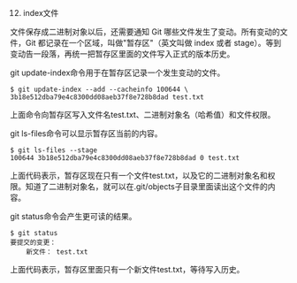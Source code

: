 12. index文件

文件保存成二进制对象以后，还需要通知 Git 哪些文件发生了变动。所有变动的文件，Git 都记录在一个区域，叫做"暂存区"（英文叫做 index 或者 stage）。等到变动告一段落，再统一把暂存区里面的文件写入正式的版本历史。

git update-index命令用于在暂存区记录一个发生变动的文件。

```text
$ git update-index --add --cacheinfo 100644 \
3b18e512dba79e4c8300dd08aeb37f8e728b8dad test.txt
```

上面命令向暂存区写入文件名test.txt、二进制对象名（哈希值）和文件权限。

git ls-files命令可以显示暂存区当前的内容。

```text
$ git ls-files --stage
100644 3b18e512dba79e4c8300dd08aeb37f8e728b8dad 0 test.txt
```

上面代码表示，暂存区现在只有一个文件test.txt，以及它的二进制对象名和权限。知道了二进制对象名，就可以在.git/objects子目录里面读出这个文件的内容。

git status命令会产生更可读的结果。

```text
$ git status
要提交的变更：
    新文件： test.txt
```

上面代码表示，暂存区里面只有一个新文件test.txt，等待写入历史。
